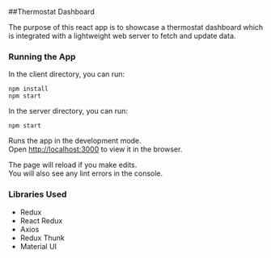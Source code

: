 ##Thermostat Dashboard

The purpose of this react app is to showcase a thermostat dashboard which is integrated with a lightweight web server to fetch and update data. 

### Running the App

In the client directory, you can run:

```$xslt
npm install
npm start
```

In the server directory, you can run:
```$xslt
npm start
```

Runs the app in the development mode.<br />
Open [http://localhost:3000](http://localhost:3000) to view it in the browser.

The page will reload if you make edits.<br />
You will also see any lint errors in the console.

### Libraries Used
- Redux
- React Redux
- Axios
- Redux Thunk
- Material UI

